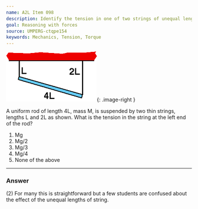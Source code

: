 ```yaml
---
name: A2L Item 098
description: Identify the tension in one of two strings of unequal length that are supporting a uniform rod.
goal: Reasoning with forces
source: UMPERG-ctqpe154
keywords: Mechanics, Tension, Torque
---
```


![Item098_fig1.gif](../images/Item098_fig1.gif){: .image-right } 

A uniform rod of length 4L, mass M, is suspended by two thin strings,
lengths L and 2L as shown.  What is the tension in the string at the
left end of the rod?

1. Mg
2. Mg/2
3. Mg/3
4. Mg/4
5. None of the above

<hr/>

### Answer

(2) For many this is straightforward but a few students are confused
about the effect of the unequal lengths of string.
